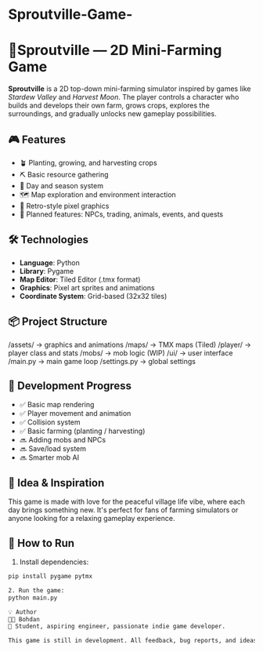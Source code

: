 # Sproutville-Game-
# 🌾Sproutville — 2D Mini-Farming Game

**Sproutville** is a 2D top-down mini-farming simulator inspired by games like *Stardew Valley* and *Harvest Moon*. The player controls a character who builds and develops their own farm, grows crops, explores the surroundings, and gradually unlocks new gameplay possibilities.

## 🎮 Features

- 🪴 Planting, growing, and harvesting crops
- ⛏️ Basic resource gathering
- 🔁 Day and season system
- 🗺️ Map exploration and environment interaction
- 🎨 Retro-style pixel graphics
- 💬 Planned features: NPCs, trading, animals, events, and quests

## 🛠 Technologies

- **Language**: Python
- **Library**: Pygame
- **Map Editor**: Tiled Editor (.tmx format)
- **Graphics**: Pixel art sprites and animations
- **Coordinate System**: Grid-based (32x32 tiles)

## 📦 Project Structure

/assets/ → graphics and animations
/maps/ → TMX maps (Tiled)
/player/ → player class and stats
/mobs/ → mob logic (WIP)
/ui/ → user interface
/main.py → main game loop
/settings.py → global settings


## 🚧 Development Progress

- ✅ Basic map rendering
- ✅ Player movement and animation
- ✅ Collision system
- ✅ Basic farming (planting / harvesting)
- 🔜 Adding mobs and NPCs
- 🔜 Save/load system
- 🔜 Smarter mob AI

## 🧠 Idea & Inspiration

This game is made with love for the peaceful village life vibe, where each day brings something new. It's perfect for fans of farming simulators or anyone looking for a relaxing gameplay experience.

## 🚀 How to Run

1. Install dependencies:

```bash
pip install pygame pytmx

2. Run the game:
python main.py

💡 Author
👨‍💻 Bohdan
🎯 Student, aspiring engineer, passionate indie game developer.

This game is still in development. All feedback, bug reports, and ideas are very welcome!
